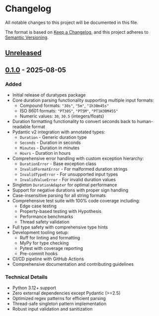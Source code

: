 # Changelog

All notable changes to this project will be documented in this file.

The format is based on [Keep a Changelog](https://keepachangelog.com/en/1.0.0/),
and this project adheres to [Semantic Versioning](https://semver.org/spec/v2.0.0.html).

## [Unreleased]

## [0.1.0] - 2025-08-05

### Added
- Initial release of duratypes package
- Core duration parsing functionality supporting multiple input formats:
  - Compound formats: `"30s"`, `"5m"`, `"1h30m45s"`
  - ISO 8601 formats: `"PT30S"`, `"PT5M"`, `"PT1H30M45S"`
  - Numeric values: `30`, `30.5` (integers/floats)
- Duration formatting functionality to convert seconds back to human-readable format
- Pydantic v2 integration with annotated types:
  - `Duration` - Generic duration type
  - `Seconds` - Duration in seconds
  - `Minutes` - Duration in minutes  
  - `Hours` - Duration in hours
- Comprehensive error handling with custom exception hierarchy:
  - `DurationError` - Base exception class
  - `InvalidFormatError` - For malformed duration strings
  - `InvalidTypeError` - For unsupported input types
  - `InvalidValueError` - For invalid duration values
- Singleton `DurationAdapter` for optimal performance
- Support for negative durations with proper sign handling
- Case-insensitive parsing for all string formats
- Comprehensive test suite with 100% code coverage including:
  - Edge case testing
  - Property-based testing with Hypothesis
  - Performance benchmarks
  - Thread safety validation
- Full type safety with comprehensive type hints
- Development tooling setup:
  - Ruff for linting and formatting
  - MyPy for type checking
  - Pytest with coverage reporting
  - Pre-commit hooks
- CI/CD pipeline with GitHub Actions
- Comprehensive documentation and contributing guidelines

### Technical Details
- Python 3.12+ support
- Zero external dependencies except Pydantic (>=2.5)
- Optimized regex patterns for efficient parsing
- Thread-safe singleton pattern implementation
- Robust input validation and sanitization

[Unreleased]: https://github.com/dillon-barendt/duratypes/compare/v0.1.0...HEAD
[0.1.0]: https://github.com/dillon-barendt/duratypes/releases/tag/v0.1.0
